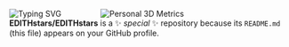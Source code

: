 ![Typing SVG](https://readme-typing-svg.demolab.com/?lines=Hello+World+！;Second+line+of+text)        
          
![Personal 3D Metrics](./profile-3d-contrib/profile-3d-contrib/profile-gitblock.svg )                                         
**EDITHstars/EDITHstars** is a ✨ _special_ ✨ repository because its `README.md` (this file) appears on your GitHub profile.    

    


